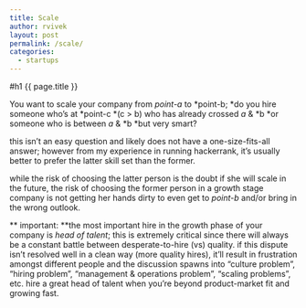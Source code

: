 ```yaml
---
title: Scale
author: rvivek
layout: post
permalink: /scale/
categories:
  - startups
---
```

#h1 {{ page.title }}

You want to scale your company from *point-a* to *point-b; *do you hire someone who&#8217;s at *point-c *(c > b) who has already crossed *a* & *b *or someone who is between *a* & *b *but very smart?

this isn&#8217;t an easy question and likely does not have a one-size-fits-all answer; however from my experience in running hackerrank, it&#8217;s usually better to prefer the latter skill set than the former.

while the risk of choosing the latter person is the doubt if she will scale in the future, the risk of choosing the former person in a growth stage company is not getting her hands dirty to even get to *point-b* and/or bring in the wrong outlook.

** important: **the most important hire in the growth phase of your company is *head of talent*; this is extremely critical since there will always be a constant battle between desperate-to-hire (vs) quality. if this dispute isn&#8217;t resolved well in a clean way (more quality hires), it&#8217;ll result in frustration amongst different people and the discussion spawns into &#8220;culture problem&#8221;, &#8220;hiring problem&#8221;, &#8220;management & operations problem&#8221;, &#8220;scaling problems&#8221;, etc. hire a great head of talent when you&#8217;re beyond product-market fit and growing fast.

